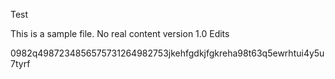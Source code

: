 Test

This is a sample file. No real content version 1.0
Edits 


0982q4987234856575731264982753jkehfgdkjfgkreha98t63q5ewrhtui4y5u7tyrf
